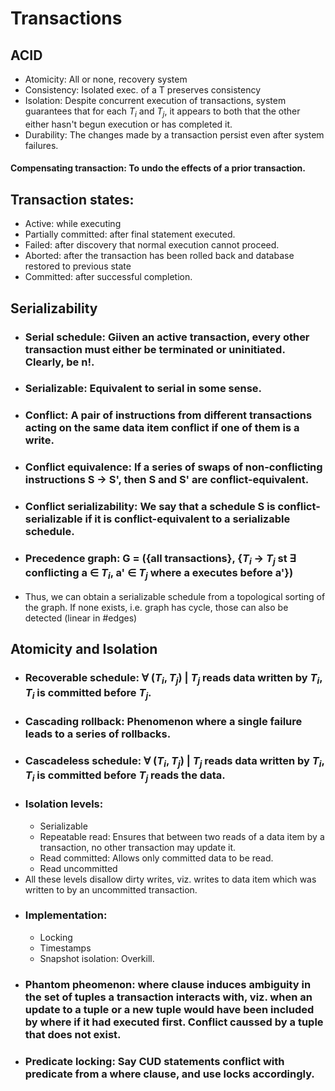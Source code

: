 # Transactions

## ACID
- Atomicity: All or none, recovery system
- Consistency: Isolated exec. of a T preserves consistency
- Isolation: Despite concurrent execution of transactions, system guarantees that for each $T_i$ and $T_j$, it appears to both that the other either hasn't begun execution or has completed it.
- Durability: The changes made by a transaction persist even after system failures.

#### Compensating transaction: To undo the effects of a prior transaction.

## Transaction states:
- Active: while executing
- Partially committed: after final statement executed.
- Failed: after discovery that normal execution cannot proceed.
- Aborted: after the transaction has been rolled back and database restored to previous state
- Committed: after successful completion.

## Serializability
- ### Serial schedule: Giiven an active transaction, every other transaction must either be terminated or uninitiated. Clearly, be n!.
- ### Serializable: Equivalent to serial in some sense.
- ### Conflict: A pair of instructions from different transactions acting on the same data item conflict if one of them is a write.
- ### Conflict equivalence: If a series of swaps of non-conflicting instructions S → S', then S and S' are conflict-equivalent.
- ### Conflict serializability: We say that a schedule S is conflict-serializable if it is conflict-equivalent to a serializable schedule.
- ### Precedence graph: G = ({all transactions}, {$T_i$ → $T_j$ st ∃ conflicting a ∈  $T_i$, a' ∈ $T_j$ where a executes before a'})
- Thus, we can obtain a serializable schedule from a topological sorting of the graph. If none exists, i.e. graph has cycle, those can also be detected (linear in #edges)

## Atomicity and Isolation
- ### Recoverable schedule: ∀ ($T_i, T_j$) | $T_j$ reads data written by $T_i$, $T_i$ is committed before $T_j$.
- ### Cascading rollback: Phenomenon where a single failure leads to a series of rollbacks.
- ### Cascadeless schedule: ∀ ($T_i, T_j$) | $T_j$ reads data written by $T_i$, $T_i$ is committed before $T_j$ reads the data.
- ### Isolation levels:
  - Serializable
  - Repeatable read: Ensures that between two reads of a data item by a transaction, no other transaction may update it.
  - Read committed: Allows only committed data to be read.
  - Read uncommitted
- All these levels disallow dirty writes, viz. writes to data item which was written to by an uncommitted transaction.
- ### Implementation:
  - Locking
  - Timestamps
  - Snapshot isolation: Overkill.
- ### Phantom pheomenon: where clause induces ambiguity in the set of tuples a transaction interacts with, viz. when an update to a tuple or a new tuple would have been included by where if it had executed first. Conflict caussed by a tuple that does not exist.
- ### Predicate locking: Say CUD statements conflict with predicate from a where clause, and use locks accordingly.